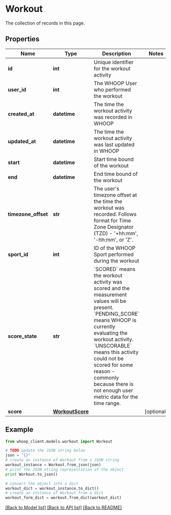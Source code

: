 # Workout

The collection of records in this page.

## Properties
Name | Type | Description | Notes
------------ | ------------- | ------------- | -------------
**id** | **int** | Unique identifier for the workout activity | 
**user_id** | **int** | The WHOOP User who performed the workout | 
**created_at** | **datetime** | The time the workout activity was recorded in WHOOP | 
**updated_at** | **datetime** | The time the workout activity was last updated in WHOOP | 
**start** | **datetime** | Start time bound of the workout | 
**end** | **datetime** | End time bound of the workout | 
**timezone_offset** | **str** | The user&#39;s timezone offset at the time the workout was recorded. Follows format for Time Zone Designator (TZD) - &#39;+hh:mm&#39;, &#39;-hh:mm&#39;, or &#39;Z&#39;. | 
**sport_id** | **int** | ID of the WHOOP Sport performed during the workout | 
**score_state** | **str** | &#x60;SCORED&#x60; means the workout activity was scored and the measurement values will be present. &#x60;PENDING_SCORE&#x60; means WHOOP is currently evaluating the workout activity. &#x60;UNSCORABLE&#x60; means this activity could not be scored for some reason - commonly because there is not enough user metric data for the time range. | 
**score** | [**WorkoutScore**](WorkoutScore.md) |  | [optional] 

## Example

```python
from whoop_client.models.workout import Workout

# TODO update the JSON string below
json = "{}"
# create an instance of Workout from a JSON string
workout_instance = Workout.from_json(json)
# print the JSON string representation of the object
print Workout.to_json()

# convert the object into a dict
workout_dict = workout_instance.to_dict()
# create an instance of Workout from a dict
workout_form_dict = workout.from_dict(workout_dict)
```
[[Back to Model list]](../README.md#documentation-for-models) [[Back to API list]](../README.md#documentation-for-api-endpoints) [[Back to README]](../README.md)


